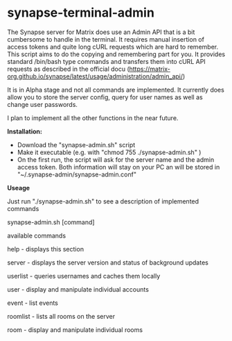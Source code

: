 # synapse-terminal-admin
The Synapse server for Matrix does use an Admin API that is a bit cumbersome to handle in the terminal. It requires manual insertion of access tokens and quite long cURL requests which are hard to remember.
This script aims to do the copying and remembering part for you. It provides standard /bin/bash type commands and transfers them into cURL API requests as described in the official docu (https://matrix-org.github.io/synapse/latest/usage/administration/admin_api/)

It is in Alpha stage and not all commands are implemented. It currently does allow you to store the server config, query for user names as well as change user passwords.

I plan to implement all the other functions in the near future.


**Installation:**
- Download the "synapse-admin.sh" script
- Make it executable (e.g. with "chmod 755 ./synapse-admin.sh" )
- On the first run, the script will ask for the server name and the admin access token. Both information will stay on your PC an will be stored in "~/.synapse-admin/synapse-admin.conf"

**Useage**

Just run "./synapse-admin.sh" to see a description of implemented commands

synapse-admin.sh [command]

available commands

help        - displays this section

server      - displays the server version and status of background updates

userlist    - queries usernames and caches them locally

user        - display and manipulate individual accounts

event       - list events

roomlist    - lists all rooms on the server

room        - display and manipulate individual rooms
